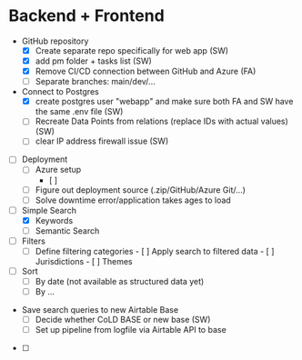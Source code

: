 # Backend + Frontend
- GitHub repository
    - [X] Create separate repo specifically for web app (SW)
    - [X] add pm folder + tasks list (SW)
    - [X] Remove CI/CD connection between GitHub and Azure (FA)
    - [ ] Separate branches: main/dev/...
- Connect to Postgres
    - [X] create postgres user "webapp" and make sure both FA and SW have the same .env file (SW)
    - [ ] Recreate Data Points from relations (replace IDs with actual values) (SW)
    - [ ] clear IP address firewall issue (SW)
- [ ] Deployment
    - [ ] Azure setup
        - [ ]
    - [ ] Figure out deployment source (.zip/GitHub/Azure Git/...)
    - [ ] Solve downtime error/application takes ages to load
- [ ] Simple Search
    - [X] Keywords
    - [ ] Semantic Search
- [ ] Filters
    - [ ] Define filtering categories
            - [ ] Apply search to filtered data
            - [ ] Jurisdictions
            - [ ] Themes
- [ ] Sort
    - [ ] By date (not available as structured data yet)
    - [ ] By ...
- Save search queries to new Airtable Base
    - [ ] Decide whether CoLD BASE or new base (SW)
    - [ ] Set up pipeline from logfile via Airtable API to base
- [ ] 